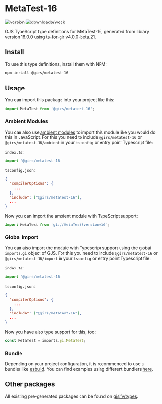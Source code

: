 
# MetaTest-16

![version](https://img.shields.io/npm/v/@girs/metatest-16)
![downloads/week](https://img.shields.io/npm/dw/@girs/metatest-16)


GJS TypeScript type definitions for MetaTest-16, generated from library version 16.0.0 using [ts-for-gir](https://github.com/gjsify/ts-for-gir) v4.0.0-beta.21.


## Install

To use this type definitions, install them with NPM:
```bash
npm install @girs/metatest-16
```

## Usage

You can import this package into your project like this:
```ts
import MetaTest from '@girs/metatest-16';
```

### Ambient Modules

You can also use [ambient modules](https://github.com/gjsify/ts-for-gir/tree/main/packages/cli#ambient-modules) to import this module like you would do this in JavaScript.
For this you need to include `@girs/metatest-16` or `@girs/metatest-16/ambient` in your `tsconfig` or entry point Typescript file:

`index.ts`:
```ts
import '@girs/metatest-16'
```

`tsconfig.json`:
```json
{
  "compilerOptions": {
    ...
  },
  "include": ["@girs/metatest-16"],
  ...
}
```

Now you can import the ambient module with TypeScript support: 

```ts
import MetaTest from 'gi://MetaTest?version=16';
```

### Global import

You can also import the module with Typescript support using the global `imports.gi` object of GJS.
For this you need to include `@girs/metatest-16` or `@girs/metatest-16/import` in your `tsconfig` or entry point Typescript file:

`index.ts`:
```ts
import '@girs/metatest-16'
```

`tsconfig.json`:
```json
{
  "compilerOptions": {
    ...
  },
  "include": ["@girs/metatest-16"],
  ...
}
```

Now you have also type support for this, too:

```ts
const MetaTest = imports.gi.MetaTest;
```

### Bundle

Depending on your project configuration, it is recommended to use a bundler like [esbuild](https://esbuild.github.io/). You can find examples using different bundlers [here](https://github.com/gjsify/ts-for-gir/tree/main/examples).

## Other packages

All existing pre-generated packages can be found on [gjsify/types](https://github.com/gjsify/types).

